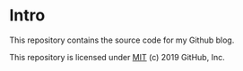 # Intro

This repository contains the source code for my Github blog.

This repository is licensed under [MIT](../LICENSE) (c) 2019 GitHub, Inc.
